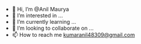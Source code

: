 - 👋 Hi, I’m @Anil Maurya
- 👀 I’m interested in ...
- 🌱 I’m currently learning ...
- 💞️ I’m looking to collaborate on ...
- 📫 How to reach me kumaranil48309@gmail.com

<!---
AnilKushwaha07/AnilKushwaha07 is a ✨ special ✨ repository because its `README.md` (this file) appears on your GitHub profile.
You can click the Preview link to take a look at your changes.
--->
